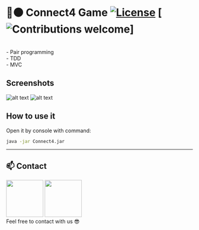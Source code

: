 # :red_circle::black_circle: Connect4 Game [![License](https://img.shields.io/badge/licence-MIT-blue)](https://choosealicense.com/licenses/mit/) [![Contributions welcome](https://img.shields.io/badge/contributions-welcome-orange.svg)]

<br/>
- Pair programming <br/>
- TDD <br/>
- MVC <br/>

## Screenshots 

![alt text](https://raw.githubusercontent.com/Ukasz09/PrinterSimulator/master/readme_images/1.png)
![alt text](https://raw.githubusercontent.com/Ukasz09/PrinterSimulator/master/readme_images/2.png)

## How to use it
Open it by console with command:
```bash
java -jar Connect4.jar
```

---
## 📫 Contact
<a href="https://github.com/Ukasz09" target="_blank"><img src="https://avatars0.githubusercontent.com/u/44710226?s=460&v=4" width="100px;"></a>
<a href="https://github.com/PRZYPRAWA" target="_blank"><img src="https://avatars3.githubusercontent.com/u/30748558?s=460&v=4" width="100px;"></a>
<br/>
Feel free to contact with us 😎
